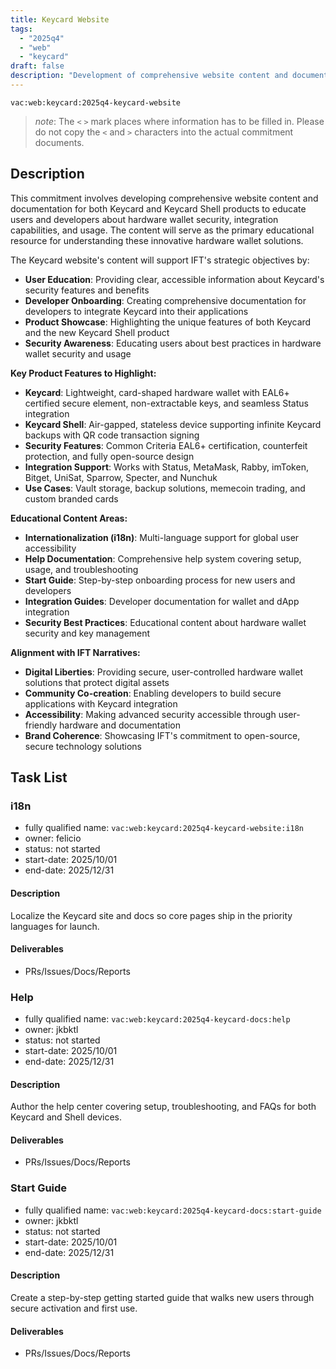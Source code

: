 ```yaml
---
title: Keycard Website
tags:
  - "2025q4"
  - "web"
  - "keycard"
draft: false
description: "Development of comprehensive website content and documentation for Keycard and Keycard Shell products to educate users and developers about hardware wallet security and integration capabilities."
---
```


`vac:web:keycard:2025q4-keycard-website`

> *note*: The `<` `>` mark places where information has to be filled in. Please do not copy the `<` and `>` characters into the actual commitment documents.
## Description

This commitment involves developing comprehensive website content and documentation for both Keycard and Keycard Shell products to educate users and developers about hardware wallet security, integration capabilities, and usage. The content will serve as the primary educational resource for understanding these innovative hardware wallet solutions.

The Keycard website's content will support IFT's strategic objectives by:
- **User Education**: Providing clear, accessible information about Keycard's security features and benefits
- **Developer Onboarding**: Creating comprehensive documentation for developers to integrate Keycard into their applications
- **Product Showcase**: Highlighting the unique features of both Keycard and the new Keycard Shell product
- **Security Awareness**: Educating users about best practices in hardware wallet security and usage

**Key Product Features to Highlight:**
- **Keycard**: Lightweight, card-shaped hardware wallet with EAL6+ certified secure element, non-extractable keys, and seamless Status integration
- **Keycard Shell**: Air-gapped, stateless device supporting infinite Keycard backups with QR code transaction signing
- **Security Features**: Common Criteria EAL6+ certification, counterfeit protection, and fully open-source design
- **Integration Support**: Works with Status, MetaMask, Rabby, imToken, Bitget, UniSat, Sparrow, Specter, and Nunchuk
- **Use Cases**: Vault storage, backup solutions, memecoin trading, and custom branded cards

**Educational Content Areas:**
- **Internationalization (i18n)**: Multi-language support for global user accessibility
- **Help Documentation**: Comprehensive help system covering setup, usage, and troubleshooting
- **Start Guide**: Step-by-step onboarding process for new users and developers
- **Integration Guides**: Developer documentation for wallet and dApp integration
- **Security Best Practices**: Educational content about hardware wallet security and key management

**Alignment with IFT Narratives:**
- **Digital Liberties**: Providing secure, user-controlled hardware wallet solutions that protect digital assets
- **Community Co-creation**: Enabling developers to build secure applications with Keycard integration
- **Accessibility**: Making advanced security accessible through user-friendly hardware and documentation
- **Brand Coherence**: Showcasing IFT's commitment to open-source, secure technology solutions


## Task List

### i18n

* fully qualified name: `vac:web:keycard:2025q4-keycard-website:i18n`
* owner: felicio 
* status: not started
* start-date: 2025/10/01
* end-date: 2025/12/31

#### Description
Localize the Keycard site and docs so core pages ship in the priority languages for launch.

#### Deliverables
- PRs/Issues/Docs/Reports

### Help

* fully qualified name: `vac:web:keycard:2025q4-keycard-docs:help`
* owner: jkbktl
* status: not started
* start-date: 2025/10/01
* end-date: 2025/12/31

#### Description
Author the help center covering setup, troubleshooting, and FAQs for both Keycard and Shell devices.

#### Deliverables
- PRs/Issues/Docs/Reports

### Start Guide

* fully qualified name: `vac:web:keycard:2025q4-keycard-docs:start-guide`
* owner: jkbktl
* status: not started
* start-date: 2025/10/01
* end-date: 2025/12/31

#### Description
Create a step-by-step getting started guide that walks new users through secure activation and first use.

#### Deliverables
- PRs/Issues/Docs/Reports
